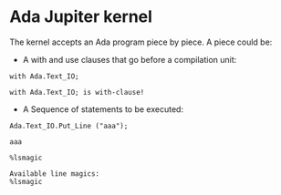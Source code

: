 # Ada Jupiter kernel

The kernel accepts an Ada program piece by piece. A piece could be:
* A with and use clauses that go before a compilation unit:


```Hello World
with Ada.Text_IO;
```




    with Ada.Text_IO; is with-clause!



* A Sequence of statements to be executed:


```Hello World
Ada.Text_IO.Put_Line ("aaa");
```




    aaa





```Hello World
%lsmagic
```




    Available line magics:
    %lsmagic


